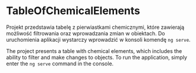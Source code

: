 # TableOfChemicalElements

Projekt przedstawia tabelę z pierwiastkami chemicznymi, które zawierają możliwość filtrowania oraz wprowadzania zmian w obiektach.
Do uruchomienia aplikacji wystarczy wprowadzić w konsoli komendę `ng serve`.

The project presents a table with chemical elements, which includes the ability to filter and make changes to objects.
To run the application, simply enter the `ng serve` command in the console.
